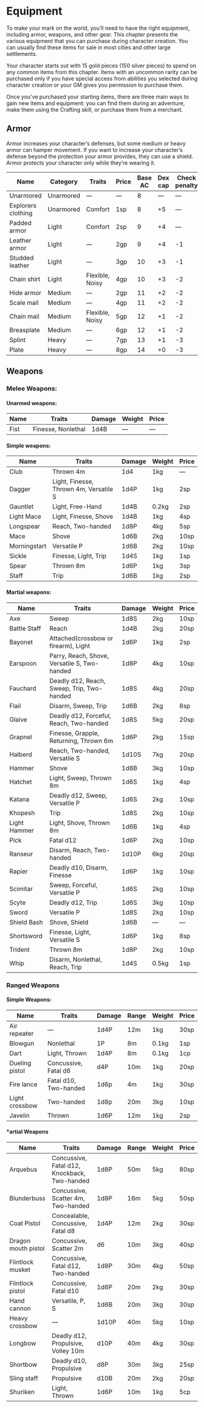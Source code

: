 # Equipment
To make your mark on the world, you’ll need to have the right equipment, including armor, weapons, and other gear. This chapter presents the various equipment that you can purchase during character creation. You can usually find these items for sale in most cities and other large settlements.

Your character starts out with 15 gold pieces (150 silver pieces) to spend on any common items from this chapter. Items with an uncommon rarity can be purchased only if you have special access from abilities you selected during character creation or your GM gives you permission to purchase them.

Once you’ve purchased your starting items, there are three main ways to gain new items and equipment: you can find them during an adventure, make them using the Crafting skill, or purchase them from a merchant.

## Armor
Armor increases your character’s defenses, but some medium or heavy armor can hamper movement. If you want to increase your character’s defense beyond the protection your armor provides, they can use a shield. Armor protects your character only while they’re wearing it.

|  Name | Category |  Traits | Price  | Base AC  |  Dex cap | Check penalty | Speed penalty | Might | Weight | Group |
|---|---|---|---|---|---|---|---|---|---|---|
|  Unarmored | Unarmored | — | — | 8 | — | — | — | — | — | — |
| Explorers clothing | Unarmored | Comfort | 1sp | 8 | +5 | — | — | — | 1kg | Cloth |
| Padded armor | Light | Comfort | 2sp | 9 | +4 | — | — | — | 3kg | Cloth |
| Leather armor | Light | — | 2gp | 9 | +4 | -1 | — | — | 3kg | Leather |
| Studded leather | Light | — | 3gp | 10 | +3 | -1 | — | +0 | 4kg | Leather |
| Chain shirt | Light | Flexible, Noisy | 4gp | 10 | +3 | -2 | -2m | +0 | 2kg | Chain |
| Hide armor | Medium | — | 2gp | 11 | +2 | -2 | -2m | +1 | 5kg | Cloth |
| Scale mail  | Medium | — | 4gp | 11 | +2 | -2 | -2m | +1 | 5kg | Composite |
| Chain mail | Medium | Flexible, Noisy | 5gp | 12 | +1 | -2 | -2m | +2 | 8kg | Mail |
| Breasplate | Medium | — | 6gp | 12 | +1 | -2 | -2m | +2 | 6kg | Plate |
| Splint | Heavy | — | 7gp | 13 | +1 | -3 | -4m | +3 | 25kg | Composite |
| Plate | Heavy | — | 8gp | 14 | +0 | -3 | -4m | +3 | 30kg | Plate |

## Weapons
### Melee Weapons:

#### Unarmed weapons:

|  Name | Traits | Damage | Weight | Price |
|---|---|---|---|---|
|  Fist | Finesse, Nonlethal | 1d4B | — | — |

#### Simple weapons:

|  Name | Traits | Damage | Weight | Price |
|---|---|---|---|---|
| Club | Thrown 4m | 1d4 | 1kg | — |
| Dagger | Light, Finesse, Thrown 4m, Versatile S | 1d4P | 1kg | 2sp |
| Gauntlet | Light, Free-Hand | 1d4B | 0.2kg | 2sp |
| Light Mace | Light, Finesse, Shove | 1d4B | 1kg | 4sp |
| Longspear | Reach, Two-handed | 1d8P | 4kg | 5sp |
| Mace | Shove | 1d6B | 2kg | 10sp |
| Morningstart | Versatile P | 1d6B | 2kg | 10sp |
| Sickle | Finesse, Light, Trip | 1d4S | 1kg | 1sp |
| Spear | Thrown 8m | 1d6P | 1kg | 3sp |
| Staff | Trip | 1d6B | 1kg | 2sp |

#### Martial weapons:

| Name | Traits | Damage | Weight | Price |
|---|---|---|---|---|
| Axe | Sweep | 1d8S | 2kg | 10sp |
| Battle Staff | Reach | 1d4B | 2kg | 20sp |
| Bayonet | Attached(crossbow or firearm), Light | 1d6P | 1kg | 2sp |
| Earspoon | Parry, Reach, Shove, Versatile S, Two-handed | 1d8P | 4kg | 10sp |
| Fauchard | Deadly d12, Reach, Sweep, Trip, Two-handed | 1d8S | 4kg | 20sp |
| Flail | Disarm, Sweep, Trip | 1d6B | 2kg | 8sp |
| Glaive | Deadly d12, Forceful, Reach, Two-handed | 1d8S | 5kg | 20sp |
| Grapnel | Finesse, Grapple, Returning, Thrown 6m | 1d6P | 2kg | 15sp |
| Halberd | Reach, Two-handed, Versatile S | 1d10S | 7kg | 20sp |
| Hammer | Shove | 1d8B | 3kg | 10sp |
| Hatchet | Light, Sweep, Thrown 8m | 1d6S | 1kg | 4sp |
| Katana | Deadly d12, Sweep, Versatile P | 1d6S | 2kg | 10sp |
| Khopesh | Trip | 1d8S | 2kg | 10sp |
| Light Hammer | Light, Shove, Thrown 8m | 1d6B | 1kg | 4sp |
| Pick | Fatal d12 | 1d6P | 2kg | 10sp |
| Ranseur | Disarm, Reach, Two-handed | 1d10P | 6kg | 20sp |
| Rapier | Deadly d10, Disarm, Finesse | 1d6P | 1kg | 10sp |
| Scimitar | Sweep, Forceful, Versatile P | 1d6S | 2kg | 10sp |
| Scyte | Deadly d12, Trip | 1d6S | 3kg | 10sp |
| Sword | Versatile P | 1d8S | 2kg | 10sp |
| Shield Bash | Shove, Shield | 1d6B | — | — |
| Shortsword | Finesse, Light, Versatile S | 1d6P | 1kg | 8sp |
| Trident | Thrown 8m | 1d8P | 2kg | 10sp |
| Whip | Disarm, Nonlethal, Reach, Trip | 1d4S | 0.5kg | 1sp |

### Ranged Weapons

#### Simple Weapons:

| Name | Traits | Damage | Range | Weight | Price |
|---|---|---|---|---|---|
| Air repeater | — | 1d4P | 12m | 1kg | 30sp |
| Blowgun | Nonlethal | 1P | 8m | 0.1kg | 1sp |
| Dart | Light, Thrown | 1d4P | 8m | 0.1kg | 1cp |
| Dueling pistol | Concussive, Fatal d8 | d4P | 10m | 1kg | 20sp |
| Fire lance | Fatal d10, Two-handed | 1d6p | 4m | 1kg | 30sp |
| Light crossbow | Two-handed | 1d8p | 20m | 3kg | 10sp |
| Javelin | Thrown | 1d6P | 12m | 1kg | 2sp |


#### *artial Weapons
| Name | Traits | Damage | Range | Weight | Price |
|---|---|---|---|---|---|
| Arquebus | Concussive, Fatal d12, Knockback, Two-handed | 1d8P | 50m | 5kg | 80sp |
| Blunderbuss | Concussive, Scatter 4m, Two-handed | 1d8P | 16m | 5kg | 50sp |
| Coat Pistol | Concealable, Concussive, Fatal d8 | 1d4P | 12m | 2kg | 30sp |
| Dragon mouth pistol | Concussive, Scatter 2m | d6 | 10m | 3kg | 40sp |
| Flintlock musket | Concussive, Fatal d12, Two-handed | 1d8P | 30m | 4kg | 50sp |
| Flintlock pistol | Concussive, Fatal d10 | 1d6P | 20m | 2kg | 30sp |
| Hand cannon | Versatile, P, S | 1d6B | 20m | 3kg | 30sp |
| Heavy crossbow | — | 1d10P | 40m | 5kg | 10sp |
| Longbow | Deadly d12, Propulsive, Volley 10m | d10P | 40m | 4kg | 30sp |
| Shortbow | Deadly d10, Propulsive | d8P | 30m | 3kg | 25sp |
| Sling staff | Propulsive | d10B | 20m | 2kg | 20sp |
| Shuriken | Light, Thrown | 1d6P | 10m | 1kg | 5cp |
